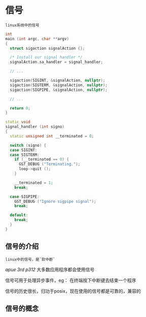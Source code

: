 # 信号
    linux系统中的信号

```c++
int
main (int argc, char **argv)
{
  struct sigaction signalAction {};

  /* Install our signal handler */
  signalAction.sa_handler = signal_handler;

  // ...

  sigaction(SIGINT, &signalAction, nullptr);
  sigaction(SIGTERM, &signalAction, nullptr);
  sigaction(SIGPIPE, &signalAction, nullptr);

  // ...

  return 0;
}

static void
signal_handler (int signo)
{
  static unsigned int __terminated = 0;

  switch (signo) {
  case SIGINT:
  case SIGTERM:
    if (__terminated == 0) {
      GST_DEBUG ("Terminating.");
      loop->quit ();
    }

    __terminated = 1;
    break;

  case SIGPIPE:
    GST_DEBUG ("Ignore sigpipe signal");
    break;

  default:
    break;
  }
}
```

## 信号的介绍
    linux中的信号，是`软中断`

*apue 3rd p312*
大多数应用程序都会使用信号

信号可用于处理异步事件，eg：
在终端按下中断键去结束一个程序

信号的历史很长，归功于posix，现在使用的信号都是可靠的，兼容的

## 信号的概念
























